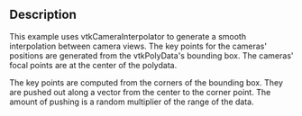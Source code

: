 ## Description

This example uses vtkCameraInterpolator to generate a smooth interpolation between camera views. The key points for the cameras' positions are generated from the vtkPolyData's bounding box. The cameras' focal points are at the center of the polydata.

The key points are computed from the corners of the bounding box. They are pushed out along a vector from the center to the corner point. The amount of pushing is a random multiplier of the range of the data.
